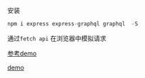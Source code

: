 
安装

```js
npm i express express-graphql graphql  -S
```

通过`fetch api` 在浏览器中模拟请求


[参考demo](https://github.com/naihe138/GraphQL-demo)

[demo](https://github.com/codediger/graphql-express-nodejs)